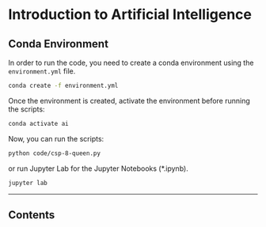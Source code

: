 # Introduction to Artificial Intelligence

## Conda Environment
In order to run the code, you need to create a conda environment using the `environment.yml` file.

```bash
conda create -f environment.yml
```

Once the environment is created, activate the environment before running the scripts:

```bash
conda activate ai
```

Now, you can run the scripts:

```bash
python code/csp-8-queen.py
```

or run Jupyter Lab for the Jupyter Notebooks (*.ipynb).

```bash
jupyter lab
```

___
## Contents
